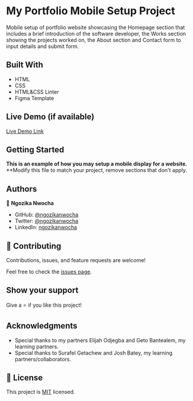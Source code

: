 # My Portfolio Mobile Setup Project

Mobile setup of portfolio website showcasing the Homepage section that includes a brief introduction of the software developer, the Works section showing the projects worked on, the About section and Contact form to input details and submit form.

## Built With

- HTML
- CSS
- HTML&CSS Linter
- Figma Template

## Live Demo (if available)

[Live Demo Link]()


## Getting Started

**This is an example of how you may setup a mobile display for a website.**
**Modify this file to match your project, remove sections that don't apply.


## Authors

👤 **Ngozika Nwocha**

- GitHub: [@ngozikanwocha](https://github.com/githubhandle)
- Twitter: [@ngozikanwocha](https://twitter.com/twitterhandle)
- LinkedIn: [ngozikanwocha](https://linkedin.com/in/linkedinhandle)


## 🤝 Contributing

Contributions, issues, and feature requests are welcome!

Feel free to check the [issues page](../../issues/).

## Show your support

Give a ⭐️ if you like this project!

## Acknowledgments

- Special thanks to my partners Elijah Odjegba and Geto Bantealem, my learning partners.
- Special thanks to Surafel Getachew and Josh Batey, my learning partners/collaborators.

## 📝 License

This project is [MIT](./MIT.md) licensed.
